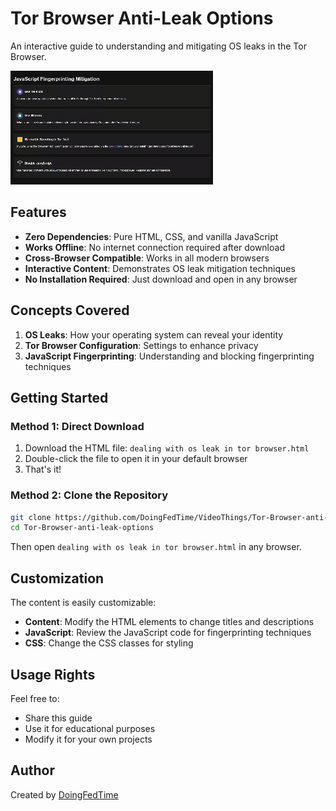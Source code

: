 # Tor Browser Anti-Leak Options

An interactive guide to understanding and mitigating OS leaks in the Tor Browser.

![Tor Browser Anti-Leak Options Preview](https://raw.githubusercontent.com/DoingFedTime/VideoThings/main/Tor%20Browser%20anti-leak%20options/js%20fingerprinting.gif)

## Features

- **Zero Dependencies**: Pure HTML, CSS, and vanilla JavaScript
- **Works Offline**: No internet connection required after download
- **Cross-Browser Compatible**: Works in all modern browsers
- **Interactive Content**: Demonstrates OS leak mitigation techniques
- **No Installation Required**: Just download and open in any browser

## Concepts Covered

1.  **OS Leaks**: How your operating system can reveal your identity
2.  **Tor Browser Configuration**: Settings to enhance privacy
3.  **JavaScript Fingerprinting**: Understanding and blocking fingerprinting techniques

## Getting Started

### Method 1: Direct Download
1. Download the HTML file: `dealing with os leak in tor browser.html`
2. Double-click the file to open it in your default browser
3. That's it!

### Method 2: Clone the Repository
```bash
git clone https://github.com/DoingFedTime/VideoThings/Tor-Browser-anti-leak-options.git
cd Tor-Browser-anti-leak-options
```
Then open `dealing with os leak in tor browser.html` in any browser.

## Customization

The content is easily customizable:

- **Content**: Modify the HTML elements to change titles and descriptions
- **JavaScript**: Review the JavaScript code for fingerprinting techniques
- **CSS**: Change the CSS classes for styling

## Usage Rights

Feel free to:
- Share this guide
- Use it for educational purposes
- Modify it for your own projects

## Author

Created by [DoingFedTime](https://github.com/DoingFedTime)


